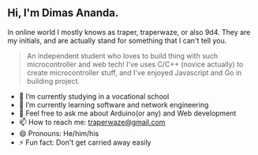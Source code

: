 ## Hi, I'm Dimas Ananda.

In online world I mostly knows as traper, traperwaze, or also 9d4. They are my initials, and are actually stand for something that I can't tell you.

> An independent student who loves to build thing with such microcontroller and web tech!
> I've uses C/C++ (novice actually) to create microcontroller stuff, and I've enjoyed Javascript and Go in building project.  

- 🔭 I’m currently studying in a vocational school
- 🌱 I’m currently learning software and network engineering
- 💬 Feel free to ask me about Arduino(or any) and Web development
- 📫 How to reach me: traperwaze@gmail.com
- 😄 Pronouns: He/him/his
- ⚡ Fun fact: Don't get carried away easily
